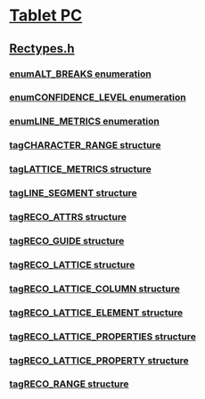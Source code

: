# [Tablet PC](../_tablet/index.md)
## [Rectypes.h](index.md)
### [enumALT_BREAKS enumeration](../rectypes/ne-rectypes-enumalt_breaks.md)
### [enumCONFIDENCE_LEVEL enumeration](../rectypes/ne-rectypes-enumconfidence_level.md)
### [enumLINE_METRICS enumeration](../rectypes/ne-rectypes-enumline_metrics.md)
### [tagCHARACTER_RANGE structure](../rectypes/ns-rectypes-tagcharacter_range.md)
### [tagLATTICE_METRICS structure](../rectypes/ns-rectypes-taglattice_metrics.md)
### [tagLINE_SEGMENT structure](../rectypes/ns-rectypes-tagline_segment.md)
### [tagRECO_ATTRS structure](../rectypes/ns-rectypes-tagreco_attrs.md)
### [tagRECO_GUIDE structure](../rectypes/ns-rectypes-tagreco_guide.md)
### [tagRECO_LATTICE structure](../rectypes/ns-rectypes-tagreco_lattice.md)
### [tagRECO_LATTICE_COLUMN structure](../rectypes/ns-rectypes-tagreco_lattice_column.md)
### [tagRECO_LATTICE_ELEMENT structure](../rectypes/ns-rectypes-tagreco_lattice_element.md)
### [tagRECO_LATTICE_PROPERTIES structure](../rectypes/ns-rectypes-tagreco_lattice_properties.md)
### [tagRECO_LATTICE_PROPERTY structure](../rectypes/ns-rectypes-tagreco_lattice_property.md)
### [tagRECO_RANGE structure](../rectypes/ns-rectypes-tagreco_range.md)
